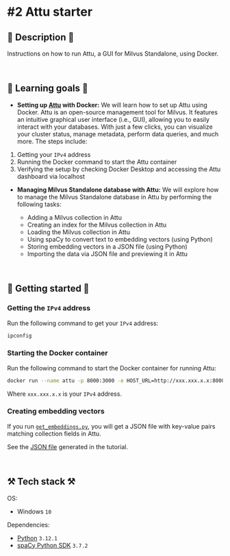 # #2 Attu starter

## 📖 Description 📖

Instructions on how to run Attu, a GUI for Milvus Standalone, using Docker.

<br>

## 🧠 Learning goals 🧠

- **Setting up [Attu](https://milvus.io/docs/v2.1.x/attu.md) with Docker:** We will learn how to set up Attu using Docker. Attu is an open-source management tool for Milvus. It features an intuitive graphical user interface (i.e., GUI), allowing you to easily interact with your databases. With just a few clicks, you can visualize your cluster status, manage metadata, perform data queries, and much more. The steps include:

1. Getting your `IPv4` address
2. Running the Docker command to start the Attu container
3. Verifying the setup by checking Docker Desktop and accessing the Attu dashboard via localhost

- **Managing Milvus Standalone database with Attu:** We will explore how to manage the Milvus Standalone database in Attu by performing the following tasks:

    - Adding a Milvus collection in Attu
    - Creating an index for the Milvus collection in Attu
    - Loading the Milvus collection in Attu
    - Using spaCy to convert text to embedding vectors (using Python)
    - Storing embedding vectors in a JSON file (using Python)
    - Importing the data via JSON file and previewing it in Attu

<br>

## 🚀 Getting started 🚀

### Getting the `IPv4` address

Run the following command to get your `IPv4` address:

```bash
ipconfig
```

### Starting the Docker container

Run the following command to start the Docker container for running Attu:

```bash
docker run --name attu -p 8000:3000 -e HOST_URL=http://xxx.xxx.x.x:8000 -e MILVUS_URL=http://xxx.xxx.x.x:19530 zilliz/attu:v2.3.6
```

Where `xxx.xxx.x.x` is your `IPv4` address.

### Creating embedding vectors

If you run [`get_embeddings.py`](https://github.com/rokbenko/ai-playground/blob/main/milvus-tutorials/2-Attu_starter/get_embeddings.py), you will get a JSON file with key-value pairs matching collection fields in Attu.

See the <a href="https://github.com/rokbenko/ai-playground/blob/main/milvus-tutorials/2-Attu_starter/dummy_data.json">JSON file</a> generated in the tutorial.

<br>

## ⚒️ Tech stack ⚒️

OS:

- Windows `10`

Dependencies:

- [Python](https://www.python.org/) `3.12.1`
- [spaCy Python SDK](https://pypi.org/project/spacy/) `3.7.2`
